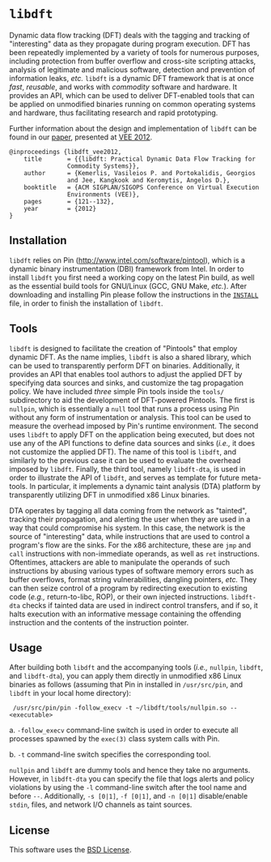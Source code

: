 # `libdft`

Dynamic data flow tracking (DFT) deals with the tagging and tracking of
"interesting" data as they propagate during program execution. DFT has been
repeatedly implemented by a variety of tools for numerous purposes, including
protection from buffer overflow and cross-site scripting attacks, analysis of
legitimate and malicious software, detection and prevention of information
leaks, _etc._ `libdft` is a dynamic DFT framework that is at once _fast_,
_reusable_, and works with _commodity_ software and hardware. It provides an
API, which can be used to deliver DFT-enabled tools that can be applied on
unmodified binaries running on common operating systems and hardware, thus
facilitating research and rapid prototyping.

Further information about the design and implementation of `libdft` can be
found in our [paper](./libdft_vee2012.pdf), presented at [VEE 2012](https://dl.acm.org/toc/sigplan/2012/47/7).

```
@inproceedings {libdft_vee2012,
	title		= {{libdft: Practical Dynamic Data Flow Tracking for
				Commodity Systems}},
	author		= {Kemerlis, Vasileios P. and Portokalidis, Georgios
				and Jee, Kangkook and Keromytis, Angelos D.},
	booktitle	= {ACM SIGPLAN/SIGOPS Conference on Virtual Execution
				Environments (VEE)},
	pages		= {121--132},
	year		= {2012}
}
```


## Installation

`libdft` relies on Pin (http://www.intel.com/software/pintool), which is a
dynamic binary instrumentation (DBI) framework from Intel. In order to install
`libdft` you first need a working copy on the latest Pin build, as well as the
essential build tools for GNU/Linux (GCC, GNU Make, _etc._). After downloading
and installing Pin please follow the instructions in the
[`INSTALL`](./INSTALL.md) file, in order to finish the installation of `libdft`.


## Tools

`libdft` is designed to facilitate the creation of "Pintools" that employ
dynamic DFT. As the name implies, `libdft` is also a shared library, which can
be used to transparently perform DFT on binaries. Additionally, it provides an
API that enables tool authors to adjust the applied DFT by specifying data
sources and sinks, and customize the tag propagation policy. We have included
_three_ simple Pin tools inside the `tools/` subdirectory to aid the
development of DFT-powered Pintools. The first is `nullpin`, which is
essentially a `null` tool that runs a process using Pin without any form of
instrumentation or analysis. This tool can be used to measure the overhead
imposed by Pin's runtime environment. The second uses `libdft` to apply DFT on
the application being executed, but does not use any of the API functions to
define data sources and sinks (_i.e.,_ it does not customize the applied DFT).
The name of this tool is `libdft`, and similarly to the previous case it can be
used to evaluate the overhead imposed by `libdft`. Finally, the third tool,
namely `libdft-dta`, is used in order to illustrate the API of `libdft`, and
serves as template for future meta-tools. In particular, it implements a
dynamic taint analysis (DTA) platform by transparently utilizing DFT in
unmodified x86 Linux binaries.

DTA operates by tagging all data coming from the network as "tainted", tracking
their propagation, and alerting the user when they are used in a way that could
compromise his system. In this case, the network is the source of "interesting"
data, while instructions that are used to control a program's flow are the
sinks. For the x86 architecture, these are `jmp` and `call` instructions with
non-immediate operands, as well as `ret` instructions. Oftentimes, attackers
are able to manipulate the operands of such instructions by abusing various
types of software memory errors such as buffer overflows, format string
vulnerabilities, dangling pointers, _etc._ They can then seize control of a
program by redirecting execution to existing code (_e.g.,_ return-to-libc,
ROP), or their own injected instructions. `libdft-dta` checks if tainted data
are used in indirect control transfers, and if so, it halts execution with an
informative message containing the offending instruction and the contents of
the instruction pointer.


## Usage

After building both `libdft` and the accompanying tools (_i.e.,_ `nullpin`,
`libdft`, and `libdft-dta`), you can apply them directly in unmodified x86
Linux binaries as follows (assuming that Pin in installed in `/usr/src/pin`,
and `libdft` in your local home directory):

```
 /usr/src/pin/pin -follow_execv -t ~/libdft/tools/nullpin.so -- <executable>
```

  a. `-follow_execv` command-line switch is used in order to execute all
     processes spawned by the `exec(3)` class system calls with Pin.

  b. `-t` command-line switch specifies the corresponding tool.

`nullpin` and `libdft` are dummy tools and hence they take no arguments.
However, in `libdft-dta` you can specify the file that logs alerts and policy
violations by using the `-l` command-line switch after the tool name and before
`--`.  Additionally, `-s [0|1]`, `-f [0|1]`, and `-n [0|1]` disable/enable
`stdin`, files, and network I/O channels as taint sources.


## License

This software uses the [BSD License](./LICENSE).
